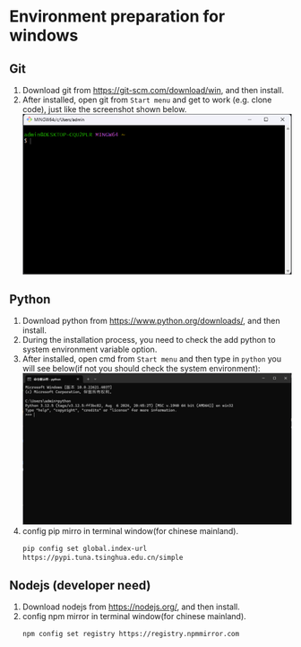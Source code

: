 # Environment preparation for windows

## Git

1. Download git from <https://git-scm.com/download/win>, and then install.
2. After installed, open git from `Start menu` and get to work (e.g. clone code), just like the screenshot shown below.  
   ![img.png](asset/img.png)

## Python

1. Download python from <https://www.python.org/downloads/>, and then install.  
2. During the installation process, you need to check the add python to system environment variable option.  
3. After installed, open cmd from `Start menu` and then type in `python` you will see below(if not you should check the system environment):  
   ![img_1.png](asset/img_1.png)  
4. config pip mirro in terminal window(for chinese mainland).  
   ```shell
   pip config set global.index-url https://pypi.tuna.tsinghua.edu.cn/simple
   ```
   
## Nodejs (developer need)

1. Download nodejs from <https://nodejs.org/>, and then install.
2. config npm mirror in terminal window(for chinese mainland).
   ```shell
   npm config set registry https://registry.npmmirror.com
   ```
